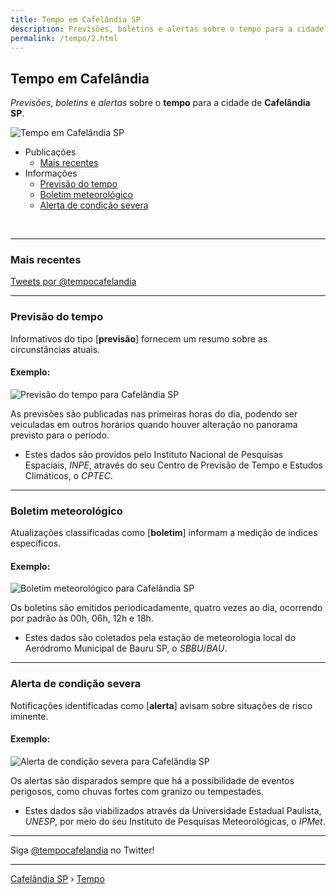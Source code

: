 ```yaml
---
title: Tempo em Cafelândia SP
description: Previsões, boletins e alertas sobre o tempo para a cidade de Cafelândia-SP. Cadastre-se 
permalink: /tempo/2.html
---
```


## Tempo em Cafelândia
_Previsões_, _boletins_ e _alertas_ sobre o __tempo__ para a cidade de __Cafelândia SP__.

![Tempo em Cafelândia SP](tempocafelandia-1810.png)

- Publicações
  - [Mais recentes](#mais-recentes)
- Informações
  - [Previsão do tempo](#previs%C3%A3o-do-tempo)
  - [Boletim meteorológico](#boletim-meteorol%C3%B3gico)
  - [Alerta de condição severa](#alerta-de-condi%C3%A7%C3%A3o-severa)

<br>

---

### Mais recentes

<a target="_blank" class="twitter-timeline" data-lang="pt" data-tweet-limit="6" data-chrome="noheader nofooter noscrollbar transparent" href="https://twitter.com/tempocafelandia?ref_src=twsrc%5Etfw">Tweets por @tempocafelandia</a>

---

### Previsão do tempo
Informativos do tipo [__previsão__] fornecem um resumo sobre as circunstâncias atuais.

#### Exemplo:

![Previsão do tempo para Cafelândia SP](https://www.cafelandia.net/media/previsao-tempo-cafelandia-sp.png)

As previsões são publicadas nas primeiras horas do dia, podendo ser veiculadas em outros horários quando houver alteração no panorama previsto para o período.

- Estes dados são providos pelo Instituto Nacional de Pesquisas Espaciais, _INPE_, através do seu Centro de Previsão de Tempo e Estudos Climáticos, o _CPTEC_.

---

### Boletim meteorológico
Atualizações classificadas como [__boletim__] informam a medição de índices específicos.

#### Exemplo:

![Boletim meteorológico para Cafelândia SP](https://www.cafelandia.net/media/boletim-tempo-cafelandia-sp.png)

Os boletins são emitidos periodicadamente, quatro vezes ao dia, ocorrendo por padrão às 00h, 06h, 12h e 18h.

- Estes dados são coletados pela estação de meteorologia local do Aeródromo Municipal de Bauru SP, o _SBBU_/_BAU_.

---

### Alerta de condição severa
Notificações identificadas como [__alerta__] avisam sobre situações de risco iminente. 

#### Exemplo:

![Alerta de condição severa para Cafelândia SP](https://www.cafelandia.net/media/alerta-tempo-cafelandia-sp.png)

Os alertas são disparados sempre que há a possibilidade de eventos perigosos, como chuvas fortes com granizo ou tempestades.

- Estes dados são viabilizados através da Universidade Estadual Paulista, _UNESP_, por meio do seu Instituto de Pesquisas Meteorológicas, o _IPMet_.

---

Siga <a rel="noopener" target="_blank" href="https://twitter.com/tempocafelandia">@tempocafelandia</a> no Twitter!

---

[Cafelândia SP](https://www.cafelandia.net/) › [Tempo](https://www.cafelandia.net/tempo/)

<script async src="https://platform.twitter.com/widgets.js" charset="utf-8"></script>
